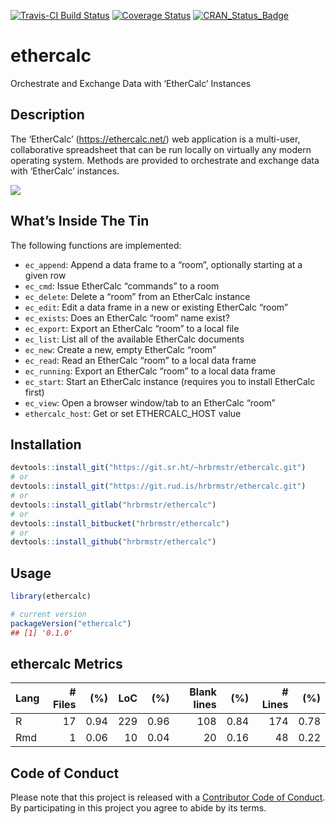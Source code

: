 
[![Travis-CI Build
Status](https://travis-ci.org/hrbrmstr/ethercalc.svg?branch=master)](https://travis-ci.org/hrbrmstr/ethercalc)
[![Coverage
Status](https://codecov.io/gh/hrbrmstr/ethercalc/branch/master/graph/badge.svg)](https://codecov.io/gh/hrbrmstr/ethercalc)
[![CRAN\_Status\_Badge](https://www.r-pkg.org/badges/version/ethercalc)](https://cran.r-project.org/package=ethercalc)

# ethercalc

Orchestrate and Exchange Data with ‘EtherCalc’ Instances

## Description

The ‘EtherCalc’ (<https://ethercalc.net/>) web application is a
multi-user, collaborative spreadsheet that can be run locally on
virtually any modern operating system. Methods are provided to
orchestrate and exchange data with ‘EtherCalc’ instances.

![](man/figures/ethercalc-example.gif)

## What’s Inside The Tin

The following functions are implemented:

  - `ec_append`: Append a data frame to a “room”, optionally starting at
    a given row
  - `ec_cmd`: Issue EtherCalc “commands” to a room
  - `ec_delete`: Delete a “room” from an EtherCalc instance
  - `ec_edit`: Edit a data frame in a new or existing EtherCalc “room”
  - `ec_exists`: Does an EtherCalc “room” name exist?
  - `ec_export`: Export an EtherCalc “room” to a local file
  - `ec_list`: List all of the available EtherCalc documents
  - `ec_new`: Create a new, empty EtherCalc “room”
  - `ec_read`: Read an EtherCalc “room” to a local data frame
  - `ec_running`: Export an EtherCalc “room” to a local data frame
  - `ec_start`: Start an EtherCalc instance (requires you to install
    EtherCalc first)
  - `ec_view`: Open a browser window/tab to an EtherCalc “room”
  - `ethercalc_host`: Get or set ETHERCALC\_HOST value

## Installation

``` r
devtools::install_git("https://git.sr.ht/~hrbrmstr/ethercalc.git")
# or
devtools::install_git("https://git.rud.is/hrbrmstr/ethercalc.git")
# or
devtools::install_gitlab("hrbrmstr/ethercalc")
# or
devtools::install_bitbucket("hrbrmstr/ethercalc")
# or
devtools::install_github("hrbrmstr/ethercalc")
```

## Usage

``` r
library(ethercalc)

# current version
packageVersion("ethercalc")
## [1] '0.1.0'
```

## ethercalc Metrics

| Lang | \# Files |  (%) | LoC |  (%) | Blank lines |  (%) | \# Lines |  (%) |
| :--- | -------: | ---: | --: | ---: | ----------: | ---: | -------: | ---: |
| R    |       17 | 0.94 | 229 | 0.96 |         108 | 0.84 |      174 | 0.78 |
| Rmd  |        1 | 0.06 |  10 | 0.04 |          20 | 0.16 |       48 | 0.22 |

## Code of Conduct

Please note that this project is released with a [Contributor Code of
Conduct](CONDUCT.md). By participating in this project you agree to
abide by its terms.
